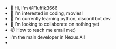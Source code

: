 - 👋 Hi, I’m @Fluffik3666
- 👀 I’m interested in coding, movies!
- 🌱 I’m currently learning python, discord bot dev
- 💞️ I’m looking to collaborate on nothing yet
- 📫 How to reach me email me:)
- I'm the main developer in Nexus.AI!
- 

<!---
Fluffik3666/Fluffik3666 is a ✨ special ✨ repository because its `README.md` (this file) appears on your GitHub profile.
You can click the Preview link to take a look at your changes.
--->
